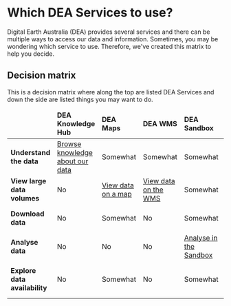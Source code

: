 # Which DEA Services to use?

Digital Earth Australia (DEA) provides several services and there can be multiple ways to access our data and information. Sometimes, you may be wondering which service to use. Therefore, we've created this matrix to help you decide.

## Decision matrix

This is a decision matrix where along the top are listed DEA Services and down the side are listed things you may want to do.

<table class="colour-coded-table">
    <thead>
        <tr>
            <td></td>
            <td><strong>DEA Knowledge Hub</strong></td>
            <td><strong>DEA Maps</strong></td>
            <td><strong>DEA WMS</strong></td>
            <td><strong>DEA Sandbox</strong></td>
            <td><strong>DEA WCS</strong></td>
            <td><strong>DEA Explorer</strong></td>
            <td><strong>STAC</strong></td>
            <td><strong>AWS</strong></td>
        </tr>
   </thead>
    <tbody>
        <tr>
            <td><strong>Understand the data</strong></td>
            <td class="high"><a href="/">Browse knowledge about our data</a></td>
            <td class="medium">Somewhat</td>
            <td class="medium">Somewhat</td>
            <td class="medium">Somewhat</td>
            <td class="medium">Somewhat</td>
            <td class="medium">Somewhat</td>
            <td class="medium">Somewhat</td>
            <td class="medium">Somewhat</td>
        </tr>
        <tr>
            <td><strong>View large data volumes</strong></td>
            <td class="low">No</td>
            <td class="high"><a href="/guides/setup/dea_maps/">View data on a map</a></td>
            <td class="high"><a href="/guides/setup/gis/web_map_service/">View data on the WMS</a></td>
            <td class="medium">Somewhat</td>
            <td class="medium">Somewhat</td>
            <td class="low">No</td>
            <td class="high"><a href="/guides/setup/gis/stac/">View data using STAC</a></td>
            <td class="low">No</td>
        </tr>
        <tr>
            <td><strong>Download data</strong></td>
            <td class="low">No</td>
            <td class="medium">Somewhat</td>
            <td class="low">No</td>
            <td class="medium">Somewhat</td>
            <td class="high"><a href="/guides/setup/gis/web_coverage_service/">Download via WCS</a></td>
            <td class="high"><a href="/guides/setup/explorer_guide/">Download via Explorer</a></td>
            <td class="high"><a href="/guides/setup/gis/stac/">Download via STAC</a></td>
            <td class="high"><a href="/guides/setup/AWS/data_and_metadata/">Download via AWS</a></td>
        </tr>
        <tr>
            <td><strong>Analyse data</strong></td>
            <td class="low">No</td>
            <td class="low">No</td>
            <td class="low">No</td>
            <td class="high"><a href="/guides/setup/Sandbox/sandbox/">Analyse in the Sandbox</a></td>
            <td class="high"><a href="/guides/setup/gis/web_coverage_service/">Analyse using the WCS</a></td>
            <td class="low">No</td>
            <td class="medium">Somewhat</td>
            <td class="low">No</td>
        </tr>
        <tr>
            <td><strong>Explore data availability</strong></td>
            <td class="low">No</td>
            <td class="medium">Somewhat</td>
            <td class="low">No</td>
            <td class="medium">Somewhat</td>
            <td class="low">No</td>
            <td class="high"><a href="/guides/setup/explorer_guide/">Explore availability in the Explorer</a></td>
            <td class="high"><a href="/guides/setup/gis/stac/">Query availability using STAC</a></td>
            <td class="low">No</td>
        </tr>
   </tbody>
</table>
